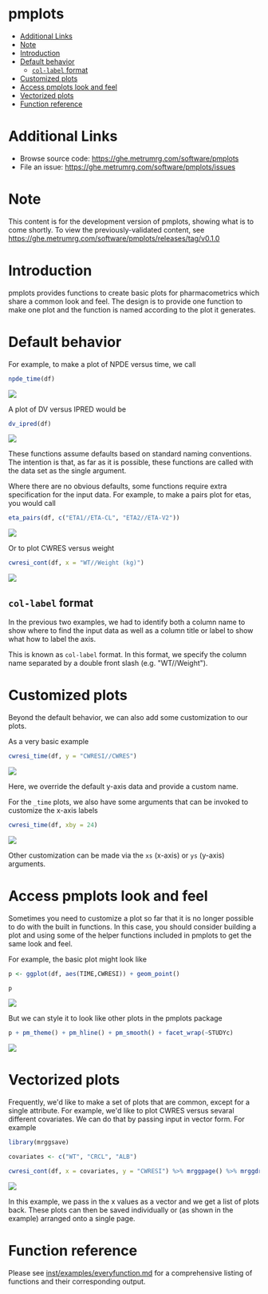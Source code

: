 pmplots
================

-   [Additional Links](#additional-links)
-   [Note](#note)
-   [Introduction](#introduction)
-   [Default behavior](#default-behavior)
    -   [`col-label` format](#col-label-format)
-   [Customized plots](#customized-plots)
-   [Access pmplots look and feel](#access-pmplots-look-and-feel)
-   [Vectorized plots](#vectorized-plots)
-   [Function reference](#function-reference)

Additional Links
================

-   Browse source code: <https://ghe.metrumrg.com/software/pmplots>
-   File an issue: <https://ghe.metrumrg.com/software/pmplots/issues>

Note
====

This content is for the development version of pmplots, showing what is to come shortly. To view the previously-validated content, see <https://ghe.metrumrg.com/software/pmplots/releases/tag/v0.1.0>

Introduction
============

pmplots provides functions to create basic plots for pharmacometrics which share a common look and feel. The design is to provide one function to make one plot and the function is named according to the plot it generates.

Default behavior
================

For example, to make a plot of NPDE versus time, we call

``` r
npde_time(df)
```

![](docs/img/README-unnamed-chunk-2-1.png)

A plot of DV versus IPRED would be

``` r
dv_ipred(df)
```

![](docs/img/README-unnamed-chunk-3-1.png)

These functions assume defaults based on standard naming conventions. The intention is that, as far as it is possible, these functions are called with the data set as the single argument.

Where there are no obvious defaults, some functions require extra specification for the input data. For example, to make a pairs plot for etas, you would call

``` r
eta_pairs(df, c("ETA1//ETA-CL", "ETA2//ETA-V2"))
```

![](docs/img/README-unnamed-chunk-4-1.png)

Or to plot CWRES versus weight

``` r
cwresi_cont(df, x = "WT//Weight (kg)")
```

![](docs/img/README-unnamed-chunk-5-1.png)

`col-label` format
------------------

In the previous two examples, we had to identify both a column name to show where to find the input data as well as a column title or label to show what how to label the axis.

This is known as `col-label` format. In this format, we specify the column name separated by a double front slash (e.g. "WT//Weight").

Customized plots
================

Beyond the default behavior, we can also add some customization to our plots.

As a very basic example

``` r
cwresi_time(df, y = "CWRESI//CWRES")
```

![](docs/img/README-unnamed-chunk-6-1.png)

Here, we override the default y-axis data and provide a custom name.

For the `_time` plots, we also have some arguments that can be invoked to customize the x-axis labels

``` r
cwresi_time(df, xby = 24)
```

![](docs/img/README-unnamed-chunk-7-1.png)

Other customization can be made via the `xs` (x-axis) or `ys` (y-axis) arguments.

Access pmplots look and feel
============================

Sometimes you need to customize a plot so far that it is no longer possible to do with the built in functions. In this case, you should consider building a plot and using some of the helper functions included in pmplots to get the same look and feel.

For example, the basic plot might look like

``` r
p <- ggplot(df, aes(TIME,CWRESI)) + geom_point()

p
```

![](docs/img/README-unnamed-chunk-8-1.png)

But we can style it to look like other plots in the pmplots package

``` r
p + pm_theme() + pm_hline() + pm_smooth() + facet_wrap(~STUDYc)
```

![](docs/img/README-unnamed-chunk-9-1.png)

Vectorized plots
================

Frequently, we'd like to make a set of plots that are common, except for a single attribute. For example, we'd like to plot CWRES versus sevaral different covariates. We can do that by passing input in vector form. For example

``` r
library(mrggsave)

covariates <- c("WT", "CRCL", "ALB")

cwresi_cont(df, x = covariates, y = "CWRESI") %>% mrggpage() %>% mrggdraw()
```

![](docs/img/README-unnamed-chunk-10-1.png)

In this example, we pass in the x values as a vector and we get a list of plots back. These plots can then be saved individually or (as shown in the example) arranged onto a single page.

Function reference
==================

Please see [inst/examples/everyfunction.md](http://ghe.metrumrg.com/software/pmplots/tree/master/inst/examples/everyfunction.md) for a comprehensive listing of functions and their corresponding output.

